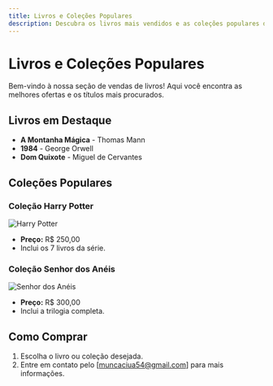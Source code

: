 ```yaml
---
title: Livros e Coleções Populares
description: Descubra os livros mais vendidos e as coleções populares do momento!
---
```


# Livros e Coleções Populares

Bem-vindo à nossa seção de vendas de livros! Aqui você encontra as melhores ofertas e os títulos mais procurados.

## Livros em Destaque

- **A Montanha Mágica** - Thomas Mann
- **1984** - George Orwell
- **Dom Quixote** - Miguel de Cervantes

## Coleções Populares

### Coleção Harry Potter
![Harry Potter](https://example.com/imagem-harry-potter.jpg)

- **Preço:** R$ 250,00
- Inclui os 7 livros da série.

### Coleção Senhor dos Anéis
![Senhor dos Anéis](https://example.com/imagem-senhor-aneis.jpg)

- **Preço:** R$ 300,00
- Inclui a trilogia completa.

## Como Comprar

1. Escolha o livro ou coleção desejada.
2. Entre em contato pelo [muncaciua54@gmail.com] para mais informações.
